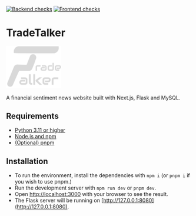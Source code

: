 [![Backend checks](https://github.com/thiswasdumb/SoftEngProject/actions/workflows/backend.yaml/badge.svg)](https://github.com/thiswasdumb/SoftEngProject/actions/workflows/backend.yaml) [![Frontend checks](https://github.com/thiswasdumb/SoftEngProject/actions/workflows/frontend.yaml/badge.svg)](https://github.com/thiswasdumb/SoftEngProject/actions/workflows/frontend.yaml)

# TradeTalker

<img src="/tradetalker/public/images/logo.png" alt="TradeTalker" width="150"/>

A financial sentiment news website built with Next.js, Flask and MySQL.

## Requirements

- [Python 3.11 or higher](https://www.python.org/downloads/)
- [Node.js and npm](https://docs.npmjs.com/downloading-and-installing-node-js-and-npm)
- [(Optional) pnpm](https://pnpm.io/installation)

## Installation

- To run the environment, install the dependencies with `npm i` (or `pnpm i` if you wish to use pnpm.)
- Run the development server with `npm run dev` or `pnpm dev`.
- Open [http://localhost:3000](http://localhost:3000) with your browser to see the result.
- The Flask server will be running on [http://127.0.0.1:8080](http://127.0.0.1:8080).
